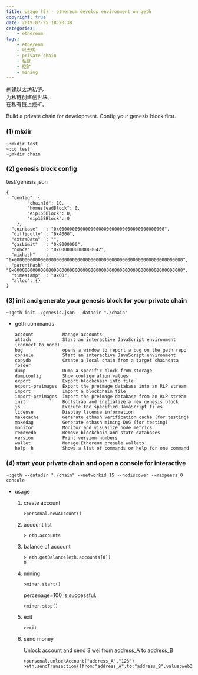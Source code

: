 ```yaml
---
title: Usage (3) - ethereum develop environment on geth
copyright: true
date: 2019-07-25 18:20:38
categories:
    - ethereum
tags:
    - ethereum
    - 以太坊
    - private chain
    - 私链
    - 挖矿
    - mining
---
```

创建以太坊私链。    
为私链创建创世块。  
在私有链上挖矿。

<!-- more -->

Build a private chain for development.
Config your genesis block first.

### (1) mkdir

```
~:mkdir test
~:cd test
~;mkdir chain
```

### (2) genesis block config

test/genesis.json
```
{
  "config": {
        "chainId": 10,
        "homesteadBlock": 0,
        "eip155Block": 0,
        "eip158Block": 0
    },
  "coinbase"   : "0x0000000000000000000000000000000000000000",
  "difficulty" : "0x4000",
  "extraData"  : "",
  "gasLimit"   : "0x8000000",
  "nonce"      : "0x0000000000000042",
  "mixhash"    : "0x0000000000000000000000000000000000000000000000000000000000000000",
  "parentHash" : "0x0000000000000000000000000000000000000000000000000000000000000000",
  "timestamp"  : "0x00",
  "alloc": {}
}
```

### (3) init and generate your genesis block for your private chain

```
~:geth init ./genesis.json --datadir "./chain"
```

+ geth commands
    ```
    account           Manage accounts
    attach            Start an interactive JavaScript environment (connect to node)
    bug               opens a window to report a bug on the geth repo
    console           Start an interactive JavaScript environment
    copydb            Create a local chain from a target chaindata folder
    dump              Dump a specific block from storage
    dumpconfig        Show configuration values
    export            Export blockchain into file
    export-preimages  Export the preimage database into an RLP stream
    import            Import a blockchain file
    import-preimages  Import the preimage database from an RLP stream
    init              Bootstrap and initialize a new genesis block
    js                Execute the specified JavaScript files
    license           Display license information
    makecache         Generate ethash verification cache (for testing)
    makedag           Generate ethash mining DAG (for testing)
    monitor           Monitor and visualize node metrics
    removedb          Remove blockchain and state databases
    version           Print version numbers
    wallet            Manage Ethereum presale wallets
    help, h           Shows a list of commands or help for one command

    ```

### (4) start your private chain and open a console for interactive

```
~:geth --datadir "./chain" --networkid 15 --nodiscover --maxpeers 0 console
```

+ usage

    1) create account

        ```
        >personal.newAccount()
        ```

    2) account list

        ```
        > eth.accounts
        ```

    3) balance of account

        ```
        > eth.getBalance(eth.accounts[0])
        0
        ```

    4) mining

        ```
        >miner.start()
        ```
        percenage=100 is successful.
        ```
        >miner.stop()
        ```

    5) exit

        ```
        >exit
        ```

    6) send money

        Unlock account and send 3 wei from address_A to address_B
        ```
        >personal.unlockAccount("address_A","123")
        >eth.sendTransaction({from:"address_A",to:"address_B",value:web3.toWei(3,"ether")})
        ```
